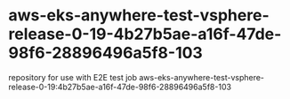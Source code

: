 # aws-eks-anywhere-test-vsphere-release-0-19-4b27b5ae-a16f-47de-98f6-28896496a5f8-103
repository for use with E2E test job aws-eks-anywhere-test-vsphere-release-0-19:4b27b5ae-a16f-47de-98f6-28896496a5f8-103
